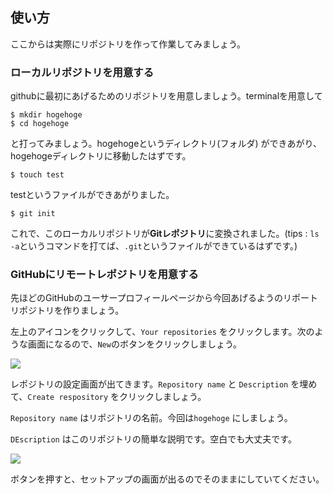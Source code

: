 ## 使い方

ここからは実際にリポジトリを作って作業してみましょう。

### ローカルリポジトリを用意する

githubに最初にあげるためのリポジトリを用意しましょう。terminalを用意して

```
$ mkdir hogehoge
$ cd hogehoge
```

と打ってみましょう。hogehogeというディレクトリ(フォルダ) ができあがり、hogehogeディレクトリに移動したはずです。

```
$ touch test
```

testというファイルができあがりました。

```
$ git init
```

これで、このローカルリポジトリが**Gitレポジトリ**に変換されました。(tips : `ls -a`というコマンドを打てば、`.git`というファイルができているはずです。)



### GitHubにリモートレポジトリを用意する

先ほどのGitHubのユーサープロフィールページから今回あげるようのリポートリポジトリを作りましょう。

左上のアイコンをクリックして、`Your repositories` をクリックします。次のような画面になるので、`New`のボタンをクリックしましょう。

![](https://github.com/sccp2020/doc-git-github/blob/master/img/github-makeripo.png)



レポジトリの設定画面が出てきます。`Repository name` と `Description` を埋めて、`Create respository` をクリックしましょう。

`Repository name` はリポジトリの名前。今回は`hogehoge` にしましょう。

`DEscription` はこのリポジトリの簡単な説明です。空白でも大丈夫です。

![](https://github.com/sccp2020/doc-git-github/blob/master/img/github-copyURL.png)



ボタンを押すと、セットアップの画面が出るのでそのままにしていてください。
